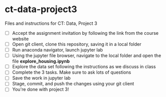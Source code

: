 # ct-data-project3
Files and instructions for CT: Data, Project 3

- [ ] Accept the assignment invitation by following the link from the course website
- [ ] Open git client, clone this repository, saving it in a local folder
- [ ] Run anaconda navigator, launch jupyter lab
- [ ] Using the jupyter file browser, navigate to the local folder and open the file **explore_housing.ipynb** 
- [ ] Explore the data set following the instructions as we discuss in class
- [ ] Complete the 3 tasks.  Make sure to ask lots of questions
- [ ] Save the work in jupyter lab
- [ ] Stage, commit, and push the changes using your git client
- [ ] You're done with project 3! 
